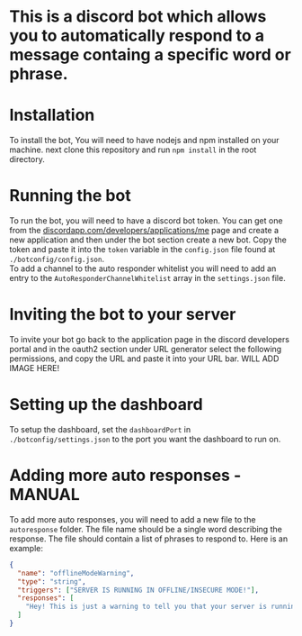 # This is a discord bot which allows you to automatically respond to a message containg a specific word or phrase.

# Installation

To install the bot, You will need to have nodejs and npm installed on your machine.
next clone this repository and run `npm install` in the root directory.

# Running the bot

To run the bot, you will need to have a discord bot token. You can get one from the [discordapp.com/developers/applications/me](https://discordapp.com/developers/applications/me) page and create a new application and then under the bot section create a new bot. Copy the token and paste it into the `token` variable in the `config.json` file found at `./botconfig/config.json`.  
To add a channel to the auto responder whitelist you will need to add an entry to the `AutoResponderChannelWhitelist` array in the `settings.json` file.

# Inviting the bot to your server

To invite your bot go back to the application page in the discord developers portal and in the oauth2 section under URL generator select the following permissions, and copy the URL and paste it into your URL bar.
WILL ADD IMAGE HERE!

# Setting up the dashboard

To setup the dashboard, set the `dashboardPort` in `./botconfig/settings.json` to the port you want the dashboard to run on.

# Adding more auto responses - MANUAL

To add more auto responses, you will need to add a new file to the `autoresponse` folder. The file name should be a single word describing the response. The file should contain a list of phrases to respond to. Here is an example:

```json
{
  "name": "offlineModeWarning",
  "type": "string",
  "triggers": ["SERVER IS RUNNING IN OFFLINE/INSECURE MODE!"],
  "responses": [
    "Hey! This is just a warning to tell you that your server is running in the offline mode to allow cracked players to join. There is nothing to worry about!"
  ]
}
